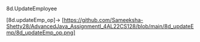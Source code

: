 8d.UpdateEmployee

[8d.updateEmp_op]-> [https://github.com/Sameeksha-Shetty28/AdvancedJava_AssignmentI_4AL22CS128/blob/main/8d_updateEmp/8d_updateEmp_op.png]
